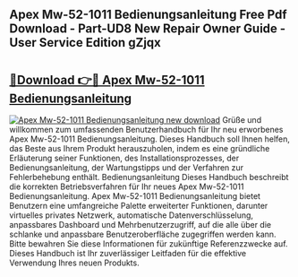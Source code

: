 ## Apex Mw-52-1011 Bedienungsanleitung Free Pdf Download - Part-UD8 New Repair Owner Guide - User Service Edition gZjqx

# <h2><a href="http://df29zbc.blite.top/?on=Apex+Mw-52-1011+Bedienungsanleitung">🔗Download 👉🔴 Apex Mw-52-1011 Bedienungsanleitung</a></h2>

[![Apex Mw-52-1011 Bedienungsanleitung new download](https://i.imgur.com/lujVjoI.png)](http://df29zbc.blite.top/?on=Apex+Mw-52-1011+Bedienungsanleitung)
Grüße und willkommen zum umfassenden Benutzerhandbuch für Ihr neu erworbenes Apex Mw-52-1011 Bedienungsanleitung. Dieses Handbuch soll Ihnen helfen, das Beste aus Ihrem Produkt herauszuholen, indem es eine gründliche Erläuterung seiner Funktionen, des Installationsprozesses, der Bedienungsanleitung, der Wartungstipps und der Verfahren zur Fehlerbehebung enthält. Bedienungsanleitung Dieses Handbuch beschreibt die korrekten Betriebsverfahren für Ihr neues Apex Mw-52-1011 Bedienungsanleitung. Apex Mw-52-1011 Bedienungsanleitung bietet Benutzern eine umfangreiche Palette erweiterter Funktionen, darunter virtuelles privates Netzwerk, automatische Datenverschlüsselung, anpassbares Dashboard und Mehrbenutzerzugriff, auf die alle über die schlanke und anpassbare Benutzeroberfläche zugegriffen werden kann. Bitte bewahren Sie diese Informationen für zukünftige Referenzzwecke auf. Dieses Handbuch ist Ihr zuverlässiger Leitfaden für die effektive Verwendung Ihres neuen Produkts.
